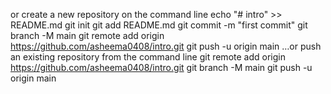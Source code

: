 or create a new repository on the command line
echo "# intro" >> README.md
  git init
  git add README.md
  git commit -m "first commit"
  git branch -M main
  git remote add origin https://github.com/asheema0408/intro.git
  git push -u origin main
…or push an existing repository from the command line
git remote add origin https://github.com/asheema0408/intro.git
  git branch -M main
  git push -u origin main

